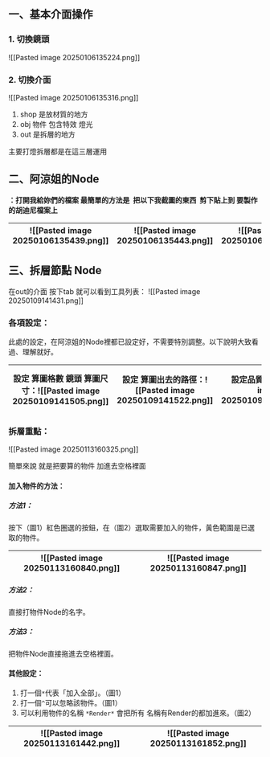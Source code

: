 ## 一、基本介面操作
### 1. 切換鏡頭
![[Pasted image 20250106135224.png]]
### 2. 切換介面
![[Pasted image 20250106135316.png]]
1. shop 是放材質的地方
2. obj 物件 包含特效 燈光
3. out 是拆層的地方

主要打燈拆層都是在這三層運用

## 二、阿涼姐的Node
**：打開我給妳們的檔案 最簡單的方法是  把以下我截圖的東西  剪下貼上到 要製作的胡迪尼檔案上**

| ![[Pasted image 20250106135439.png]] | ![[Pasted image 20250106135443.png]] | ![[Pasted image 20250106135446.png]] |
| ------------------------------------ | ------------------------------------ | ------------------------------------ |

## 三、拆層節點 Node
在out的介面 按下tab 就可以看到工具列表：
![[Pasted image 20250109141431.png]]

### 各項設定：
此處的設定，在阿涼姐的Node裡都已設定好，不需要特別調整。以下說明大致看過、理解就好。

| 設定 算圖格數 鏡頭 算圖尺寸：![[Pasted image 20250109141505.png]] | 設定 算圖出去的路徑：![[Pasted image 20250109141522.png]] | 設定品質：![[Pasted image 20250109141538.png]] | 設定動態模糊：![[Pasted image 20250109141555.png]] | 設定GI **記得兩個都要用 Brute force**：![[Pasted image 20250109141720.png]] |
| ---------------------------------------------------- | ----------------------------------------------- | ----------------------------------------- | ------------------------------------------- | ----------------------------------------------------------------- |

### 拆層重點：

![[Pasted image 20250113160325.png]]


簡單來說 就是把要算的物件 加進去空格裡面
#### 加入物件的方法：
##### 方法1：
按下（圖1）紅色圈選的按鈕，在（圖2）選取需要加入的物件，黃色範圍是已選取的物件。

| ![[Pasted image 20250113160840.png]] | ![[Pasted image 20250113160847.png]] |
| ------------------------------------ | ------------------------------------ |
##### 方法2：
直接打物件Node的名字。
##### 方法3：
把物件Node直接拖進去空格裡面。

#### 其他設定：
1. 打一個`*`代表「加入全部」。（圖1）
2. 打一個`^`可以忽略該物件。（圖1）
3. 可以利用物件的名稱 `*Render*` 會把所有 名稱有Render的都加進來。（圖2）

| ![[Pasted image 20250113161442.png]] | ![[Pasted image 20250113161852.png]] |
| ------------------------------------ | ------------------------------------ |

